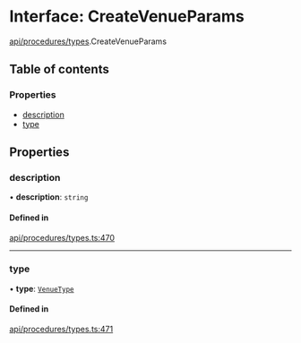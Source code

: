 # Interface: CreateVenueParams

[api/procedures/types](../wiki/api.procedures.types).CreateVenueParams

## Table of contents

### Properties

- [description](../wiki/api.procedures.types.CreateVenueParams#description)
- [type](../wiki/api.procedures.types.CreateVenueParams#type)

## Properties

### description

• **description**: `string`

#### Defined in

[api/procedures/types.ts:470](https://github.com/PolymeshAssociation/polymesh-sdk/blob/07a4c5b0/src/api/procedures/types.ts#L470)

___

### type

• **type**: [`VenueType`](../wiki/api.entities.Venue.types.VenueType)

#### Defined in

[api/procedures/types.ts:471](https://github.com/PolymeshAssociation/polymesh-sdk/blob/07a4c5b0/src/api/procedures/types.ts#L471)

